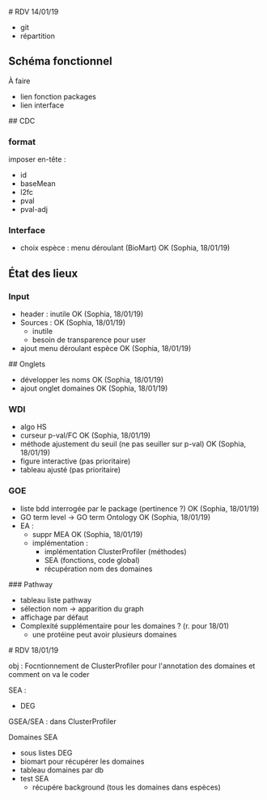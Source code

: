 # RDV 14/01/19

* git
* répartition

## Schéma fonctionnel

À faire

* lien fonction packages
* lien interface

## CDC

### format

imposer en-tête :
* id
* baseMean
* l2fc
* pval
* pval-adj

### Interface

* choix espèce : menu déroulant (BioMart) OK (Sophia, 18/01/19)

## État des lieux

### Input

* header : inutile OK (Sophia, 18/01/19)
* Sources : OK (Sophia, 18/01/19)
	* inutile
	* besoin de transparence pour user
* ajout menu déroulant espèce OK (Sophia, 18/01/19)

## Onglets

* développer les noms OK (Sophia, 18/01/19)
* ajout onglet domaines OK (Sophia, 18/01/19)

### WDI

* algo HS
* curseur p-val/FC OK (Sophia, 18/01/19)
* méthode ajustement du seuil (ne pas seuiller sur p-val) OK (Sophia, 18/01/19)
* figure interactive (pas prioritaire)
* tableau ajusté (pas prioritaire)

### GOE

* liste bdd interrogée par le package (pertinence ?) OK (Sophia, 18/01/19)
* GO term level -> GO term Ontology OK (Sophia, 18/01/19)
* EA :
	* suppr MEA OK (Sophia, 18/01/19)
	* implémentation :
		* implémentation ClusterProfiler (méthodes)
		* SEA (fonctions, code global)
		* récupération nom des domaines

### Pathway

* tableau liste pathway
* sélection nom -> apparition du graph
* affichage par défaut
* Complexité supplémentaire pour les domaines ? (r. pour 18/01)
	* une protéine peut avoir plusieurs domaines



# RDV 18/01/19

obj : Focntionnement de ClusterProfiler pour l'annotation des domaines et comment on va le coder

SEA :
* DEG

GSEA/SEA : dans ClusterProfiler

Domaines SEA
* sous listes DEG
* biomart pour récupérer les domaines
* tableau domaines par db
* test SEA
	* récupére background (tous les domaines dans espèces)


